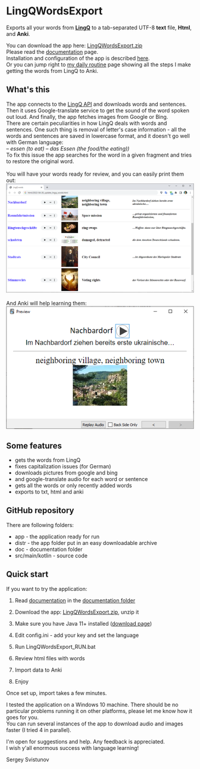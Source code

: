 # LingQWordsExport
Exports all your words from **[LingQ](https://lingq.com)** 
to a tab-separated UTF-8 **text** file, **Html**, and **Anki**.

You can download the app here: [LingQWordsExport.zip](https://github.com/SergeyFM/LingQWordsExport/raw/master/distr/LingQWordsExport.zip) <br>
Please read the [documentation](doc/README.md) page. <br>
Installation and configuration of the app is described [here](doc/Installation.md). <br>
Or you can jump right to [my daily routine](doc/MyDailyRoutine.md) page showing all the steps I make getting the words from LingQ to Anki. <br>

## What's this
The app connects to the [LingQ API](https://www.lingq.com/apidocs/index.html) and downloads words and sentences. Then it uses Google-translate service to get the sound of the word spoken out loud. And finally, the app fetches images from Google or Bing. <br>
There are certain peculiarities in how LingQ deals with words and sentences. One such thing is removal of letter's case information - all the words and sentences are saved in lowercase format, and it doesn't go well with German language:<br>
_– essen (to eat) – das Essen (the food/the eating))_ <br> 
To fix this issue the app searches for the word in a given fragment and tries to restore the original word.
<br> <br>
You will have your words ready for review, and you can easily print them out: <br>
![](doc/a22.png) <br> <br>
And Anki will help learning them: <br>
![](doc/a33.png)

## Some features
* gets the words from LingQ
* fixes capitalization issues (for German)
* downloads pictures from google and bing
* and google-translate audio for each word or sentence
* gets all the words or only recently added words
* exports to txt, html and anki


## GitHub repository
There are following folders: 
 * app - the application ready for run
 * distr - the app folder put in an easy downloadable archive
 * doc - documentation folder
 * src/main/kotlin - source code

## Quick start
If you want to try the application:

1. Read [documentation](doc/README.md) in the  [documentation folder](https://github.com/SergeyFM/LingQWordsExport/tree/master/doc)

2. Download the app: [LingQWordsExport.zip](https://github.com/SergeyFM/LingQWordsExport/raw/master/distr/LingQWordsExport.zip), unzip it

3. Make sure you have Java 11+ installed ([download page](https://www.oracle.com/java/technologies/downloads/))

4. Edit config.ini - add your key and set the language

5. Run LingQWordsExport_RUN.bat 

6. Review html files with words

7. Import data to Anki

8. Enjoy

Once set up, import takes a few minutes.

I tested the application on a Windows 10 machine. There should be no particular problems running it on other platforms, please let me know how it goes for you. <br>
You can run several instances of the app to download audio and images faster (I tried 4 in parallel).

I'm open for suggestions and help. Any feedback is appreciated. <br>
I wish y'all enormous success with language learning!

Sergey Svistunov
